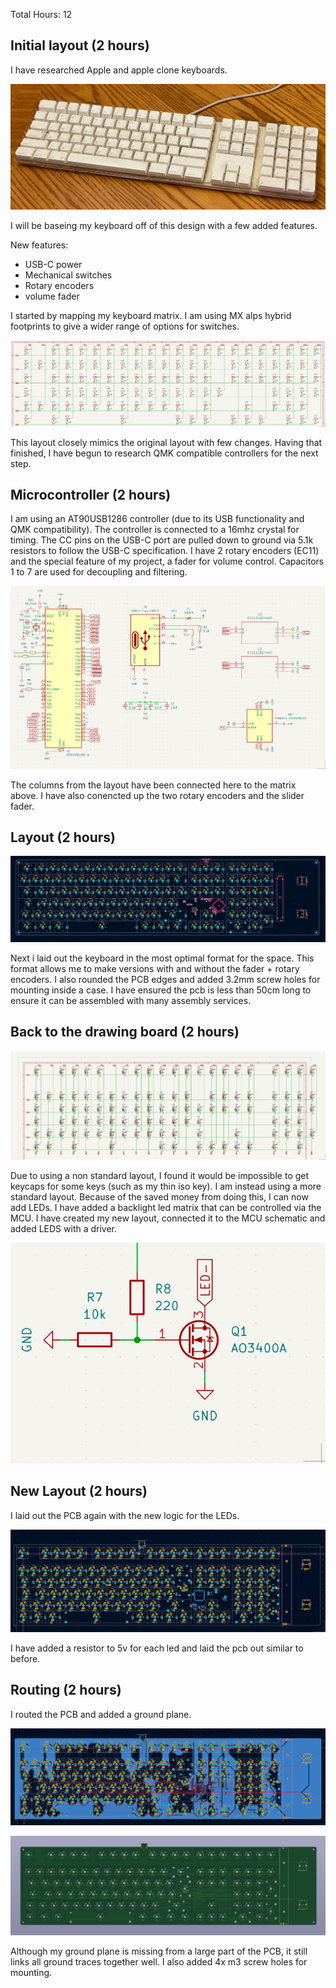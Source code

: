 Total Hours: 12

##  Initial layout (2 hours)

I have researched Apple and apple clone keyboards. 

![image.png](/PCB/Images/image.png)

I will be baseing my keyboard off of this design with a few added features.

New features:

- USB-C power
- Mechanical switches
- Rotary encoders
- volume fader

I started by mapping my keyboard matrix. I am using MX alps hybrid footprints to give a wider range of options for switches.

![image.png](/PCB/Images/image-1.png)

This layout closely mimics the original layout with few changes. Having that finished, I have begun to research QMK compatible controllers for the next step.

##  Microcontroller (2 hours)

I am using an AT90USB1286 controller (due to its USB functionality and QMK compatibility). The controller is connected to a 16mhz crystal for timing. The CC pins on the USB-C port are pulled down to ground via 5.1k resistors to follow the USB-C specification. I have 2 rotary encoders (EC11) and the special feature of my project, a fader for volume control. Capacitors 1 to 7 are used for decoupling and filtering.

![image.png](/PCB/Images/image-2.png)

The columns from the layout have been connected here to the matrix above. I have also conencted up the two rotary encoders and the slider fader. 

##  Layout (2 hours)

![image.png](/PCB/Images/image-3.png)

Next i laid out the keyboard in the most optimal format for the space. This format allows me to make versions with and without the fader + rotary encoders. I also rounded the PCB edges and added 3.2mm screw holes for mounting inside a case. I have ensured the pcb is less than 50cm long to ensure it can be assembled with many assembly services.

## Back to the drawing board (2 hours)

![image.png](/PCB/Images/image-6.png)

Due to using a non standard layout, I found it would be impossible to get keycaps for some keys (such as my thin iso key). I am instead using a more standard layout. Because of the saved money from doing this, I can now add LEDs. I have added a backlight led matrix that can be controlled via the MCU. I have created my new layout, connected it to the MCU schematic and added LEDS with a driver.

![image.png](/PCB/Images/image-5.png)

## New Layout (2 hours)

I laid out the PCB again with the new logic for the LEDs.

![image.png](/PCB/Images/image-4.png)

I have added a resistor to 5v for each led and laid the pcb out similar to before.

## Routing (2 hours)

I routed the PCB and added a ground plane.

![image.png](/PCB/Images/image-7.png)

![image.png](/PCB/Images/image-8.png)

Although my ground plane is missing from a large part of the PCB, it still links all ground traces together well. I also added 4x m3 screw holes for mounting.